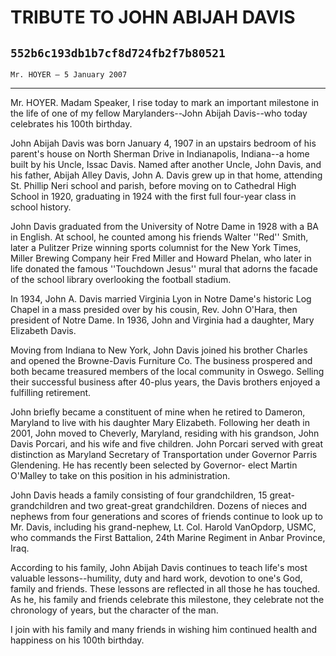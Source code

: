 # TRIBUTE TO JOHN ABIJAH DAVIS
## `552b6c193db1b7cf8d724fb2f7b80521`
`Mr. HOYER — 5 January 2007`

---


Mr. HOYER. Madam Speaker, I rise today to mark an important milestone 
in the life of one of my fellow Marylanders--John Abijah Davis--who 
today celebrates his 100th birthday.

John Abijah Davis was born January 4, 1907 in an upstairs bedroom of 
his parent's house on North Sherman Drive in Indianapolis, Indiana--a 
home built by his Uncle, Issac Davis. Named after another Uncle, John 
Davis, and his father, Abijah Alley Davis, John A. Davis grew up in 
that home, attending St. Phillip Neri school and parish, before moving 
on to Cathedral High School in 1920, graduating in 1924 with the first 
full four-year class in school history.

John Davis graduated from the University of Notre Dame in 1928 with a 
BA in English. At school, he counted among his friends Walter ''Red'' 
Smith, later a Pulitzer Prize winning sports columnist for the New York 
Times, Miller Brewing Company heir Fred Miller and Howard Phelan, who 
later in life donated the famous ''Touchdown Jesus'' mural that adorns 
the facade of the school library overlooking the football stadium.

In 1934, John A. Davis married Virginia Lyon in Notre Dame's historic 
Log Chapel in a mass presided over by his cousin, Rev. John O'Hara, 
then president of Notre Dame. In 1936, John and Virginia had a 
daughter, Mary Elizabeth Davis.

Moving from Indiana to New York, John Davis joined his brother 
Charles and opened the Browne-Davis Furniture Co. The business 
prospered and both became treasured members of the local community in 
Oswego. Selling their successful business after 40-plus years, the 
Davis brothers enjoyed a fulfilling retirement.

John briefly became a constituent of mine when he retired to Dameron, 
Maryland to live with his daughter Mary Elizabeth. Following her death 
in 2001, John moved to Cheverly, Maryland, residing with his grandson, 
John Davis Porcari, and his wife and five children. John Porcari served 
with great distinction as Maryland Secretary of Transportation under 
Governor Parris Glendening. He has recently been selected by Governor-
elect Martin O'Malley to take on this position in his administration.

John Davis heads a family consisting of four grandchildren, 15 great-
grandchildren and two great-great grandchildren. Dozens of nieces and 
nephews from four generations and scores of friends continue to look up 
to Mr. Davis, including his grand-nephew, Lt. Col. Harold VanOpdorp, 
USMC, who commands the First Battalion, 24th Marine Regiment in Anbar 
Province, Iraq.

According to his family, John Abijah Davis continues to teach life's 
most valuable lessons--humility, duty and hard work, devotion to one's 
God, family and friends. These lessons are reflected in all those he 
has touched. As he, his family and friends celebrate this milestone, 
they celebrate not the chronology of years, but the character of the 
man.

I join with his family and many friends in wishing him continued 
health and happiness on his 100th birthday.
